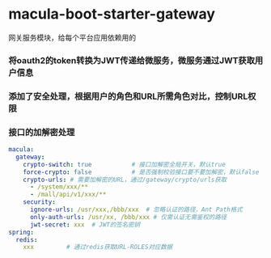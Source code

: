 # macula-boot-starter-gateway

网关服务模块，给每个平台应用依赖用的

### 将oauth2的token转换为JWT传递给微服务，微服务通过JWT获取用户信息

### 添加了安全处理，根据用户的角色和URL所需角色对比，控制URL权限

### 接口的加解密处理

```yaml
macula:
  gateway:
    crypto-switch: true           # 接口加解密全局开关，默认true
    force-crypto: false           # 是否强制校验接口要不要加解密，默认false
    crypto-urls: # 需要加解密的URL，通过/gateway/crypto/urls获取
      - /system/xxx/**
      - /mall/api/v1/xxx/**
    security:
      ignore-urls: /usr/xxx,/bbb/xxx  # 忽略认证的路径，Ant Path格式
      only-auth-urls: /usr/xx, /bbb/xxx # 仅需认证无需鉴权的路径
      jwt-secret: xxx  # JWT的签名密钥
spring:
  redis:
    xxx         # 通过redis获取URL-ROLES对应数据
```